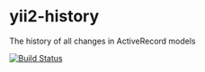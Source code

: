 # yii2-history
The history of all changes in ActiveRecord models

[![Build Status](https://github.com/cusodede/yii2-history/actions/workflows/ci.yml/badge.svg)](https://github.com/cusodede/yii2-history/actions)